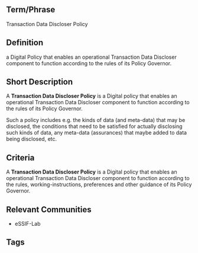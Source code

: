 ## Term/Phrase
Transaction Data Discloser Policy

## Definition
a Digital Policy that enables an operational Transaction Data Discloser component to function according to the rules of its Policy Governor.

## Short Description
A **Transaction Data Discloser Policy** is a Digital policy that enables an operational Transaction Data Discloser component to function according to the rules of its Policy Governor.

Such a policy includes e.g. the kinds of data (and meta-data) that may be disclosed, the conditions that need to be satisfied for actually disclosing such kinds of data, any meta-data (assurances) that maybe added to data being disclosed, etc.

## Criteria
A **Transaction Data Discloser Policy** is a Digital policy that enables an operational Transaction Data Discloser component to function according to the rules, working-instructions, preferences and other guidance of its Policy Governor.

## Relevant Communities
- eSSIF-Lab

## Tags

